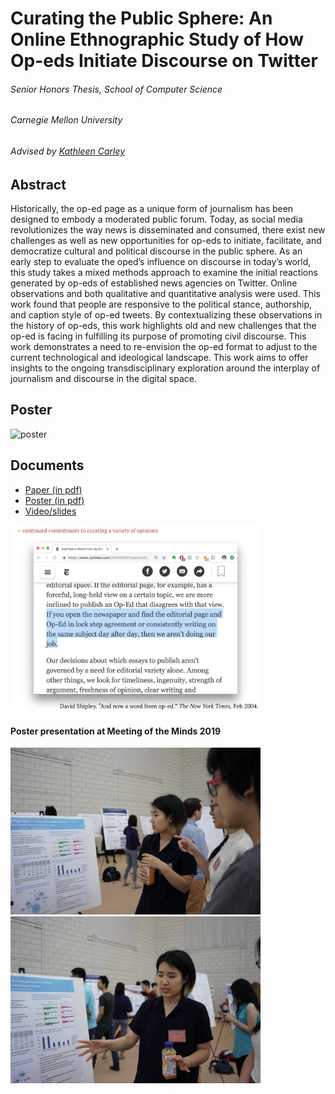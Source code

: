# Curating the Public Sphere: An Online Ethnographic Study of How Op-eds Initiate Discourse on Twitter

###### Senior Honors Thesis, School of Computer Science
###### Carnegie Mellon University
###### Advised by [Kathleen Carley](http://www.casos.cs.cmu.edu/bios/carley/carley.html)


## Abstract

Historically, the op-ed page as a unique form of journalism has been designed to embody a moderated public forum. Today, as social media revolutionizes the way news is disseminated and consumed, there exist new challenges as well as new opportunities for op-eds to initiate, facilitate, and democratize cultural and political discourse in the public sphere. As an early step to evaluate the oped’s influence on discourse in today’s world, this study takes a mixed methods approach to examine the initial reactions generated by op-eds of established news agencies on Twitter. Online observations and both qualitative and quantitative analysis were used. This work found that people are responsive to the political stance, authorship, and caption style of op-ed tweets. By contextualizing these observations in the history of op-eds, this work highlights old and new challenges that the op-ed is facing in fulfilling its purpose of promoting civil discourse. This work demonstrates a need to re-envision the op-ed format to adjust to the current technological and ideological landscape. This work aims to offer insights to the ongoing transdisciplinary exploration around the interplay of journalism and discourse in the digital space.


## Poster

![poster](/final-output/spring_poster_motm_2.jpg)

## Documents
- [Paper (in pdf)](/final-output/SCSThesis_JoyceWang.pdf)
- [Poster (in pdf)](/final-output/spring_poster_motm_2.pdf)
- [Video/slides](https://vimeo.com/358357818)

<a href="https://vimeo.com/358357818"><img src="/doc/video_ss.png" width="400"></a>


#### Poster presentation at Meeting of the Minds 2019

<img src="/doc/DSC03074.JPG" width="400">

<img src="/doc/DSC03078.JPG" width="400">
